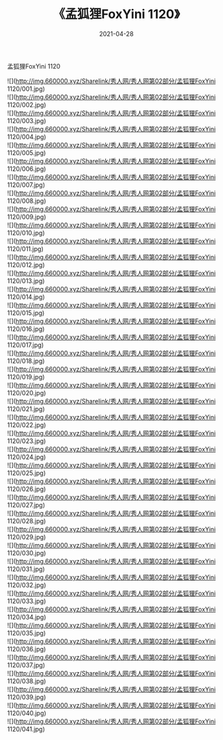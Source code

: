 ﻿---
layout: post
title:  《孟狐狸FoxYini 1120》
date:   2021-04-28
img: http://img.660000.xyz/Sharelink/秀人网/秀人网第02部分/孟狐狸FoxYini 1120/000.jpg
categories: [美女, 清纯, 唯美]
---

孟狐狸FoxYini 1120

  ![](http://img.660000.xyz/Sharelink/秀人网/秀人网第02部分/孟狐狸FoxYini 1120/001.jpg) <br> ![](http://img.660000.xyz/Sharelink/秀人网/秀人网第02部分/孟狐狸FoxYini 1120/002.jpg) <br> ![](http://img.660000.xyz/Sharelink/秀人网/秀人网第02部分/孟狐狸FoxYini 1120/003.jpg) <br> ![](http://img.660000.xyz/Sharelink/秀人网/秀人网第02部分/孟狐狸FoxYini 1120/004.jpg) <br> ![](http://img.660000.xyz/Sharelink/秀人网/秀人网第02部分/孟狐狸FoxYini 1120/005.jpg) <br> ![](http://img.660000.xyz/Sharelink/秀人网/秀人网第02部分/孟狐狸FoxYini 1120/006.jpg) <br> ![](http://img.660000.xyz/Sharelink/秀人网/秀人网第02部分/孟狐狸FoxYini 1120/007.jpg) <br> ![](http://img.660000.xyz/Sharelink/秀人网/秀人网第02部分/孟狐狸FoxYini 1120/008.jpg) <br> ![](http://img.660000.xyz/Sharelink/秀人网/秀人网第02部分/孟狐狸FoxYini 1120/009.jpg) <br> ![](http://img.660000.xyz/Sharelink/秀人网/秀人网第02部分/孟狐狸FoxYini 1120/010.jpg) <br> ![](http://img.660000.xyz/Sharelink/秀人网/秀人网第02部分/孟狐狸FoxYini 1120/011.jpg) <br> ![](http://img.660000.xyz/Sharelink/秀人网/秀人网第02部分/孟狐狸FoxYini 1120/012.jpg) <br> ![](http://img.660000.xyz/Sharelink/秀人网/秀人网第02部分/孟狐狸FoxYini 1120/013.jpg) <br> ![](http://img.660000.xyz/Sharelink/秀人网/秀人网第02部分/孟狐狸FoxYini 1120/014.jpg) <br> ![](http://img.660000.xyz/Sharelink/秀人网/秀人网第02部分/孟狐狸FoxYini 1120/015.jpg) <br> ![](http://img.660000.xyz/Sharelink/秀人网/秀人网第02部分/孟狐狸FoxYini 1120/016.jpg) <br> ![](http://img.660000.xyz/Sharelink/秀人网/秀人网第02部分/孟狐狸FoxYini 1120/017.jpg) <br> ![](http://img.660000.xyz/Sharelink/秀人网/秀人网第02部分/孟狐狸FoxYini 1120/018.jpg) <br> ![](http://img.660000.xyz/Sharelink/秀人网/秀人网第02部分/孟狐狸FoxYini 1120/019.jpg) <br> ![](http://img.660000.xyz/Sharelink/秀人网/秀人网第02部分/孟狐狸FoxYini 1120/020.jpg) <br> ![](http://img.660000.xyz/Sharelink/秀人网/秀人网第02部分/孟狐狸FoxYini 1120/021.jpg) <br> ![](http://img.660000.xyz/Sharelink/秀人网/秀人网第02部分/孟狐狸FoxYini 1120/022.jpg) <br> ![](http://img.660000.xyz/Sharelink/秀人网/秀人网第02部分/孟狐狸FoxYini 1120/023.jpg) <br> ![](http://img.660000.xyz/Sharelink/秀人网/秀人网第02部分/孟狐狸FoxYini 1120/024.jpg) <br> ![](http://img.660000.xyz/Sharelink/秀人网/秀人网第02部分/孟狐狸FoxYini 1120/025.jpg) <br> ![](http://img.660000.xyz/Sharelink/秀人网/秀人网第02部分/孟狐狸FoxYini 1120/026.jpg) <br> ![](http://img.660000.xyz/Sharelink/秀人网/秀人网第02部分/孟狐狸FoxYini 1120/027.jpg) <br> ![](http://img.660000.xyz/Sharelink/秀人网/秀人网第02部分/孟狐狸FoxYini 1120/028.jpg) <br> ![](http://img.660000.xyz/Sharelink/秀人网/秀人网第02部分/孟狐狸FoxYini 1120/029.jpg) <br> ![](http://img.660000.xyz/Sharelink/秀人网/秀人网第02部分/孟狐狸FoxYini 1120/030.jpg) <br> ![](http://img.660000.xyz/Sharelink/秀人网/秀人网第02部分/孟狐狸FoxYini 1120/031.jpg) <br> ![](http://img.660000.xyz/Sharelink/秀人网/秀人网第02部分/孟狐狸FoxYini 1120/032.jpg) <br> ![](http://img.660000.xyz/Sharelink/秀人网/秀人网第02部分/孟狐狸FoxYini 1120/033.jpg) <br> ![](http://img.660000.xyz/Sharelink/秀人网/秀人网第02部分/孟狐狸FoxYini 1120/034.jpg) <br> ![](http://img.660000.xyz/Sharelink/秀人网/秀人网第02部分/孟狐狸FoxYini 1120/035.jpg) <br> ![](http://img.660000.xyz/Sharelink/秀人网/秀人网第02部分/孟狐狸FoxYini 1120/036.jpg) <br> ![](http://img.660000.xyz/Sharelink/秀人网/秀人网第02部分/孟狐狸FoxYini 1120/037.jpg) <br> ![](http://img.660000.xyz/Sharelink/秀人网/秀人网第02部分/孟狐狸FoxYini 1120/038.jpg) <br> ![](http://img.660000.xyz/Sharelink/秀人网/秀人网第02部分/孟狐狸FoxYini 1120/039.jpg) <br> ![](http://img.660000.xyz/Sharelink/秀人网/秀人网第02部分/孟狐狸FoxYini 1120/040.jpg) <br> ![](http://img.660000.xyz/Sharelink/秀人网/秀人网第02部分/孟狐狸FoxYini 1120/041.jpg) <br>